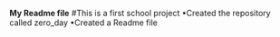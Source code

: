**My Readme file**
#This is a first school project
•Created the repository called zero_day
•Created a Readme file 
